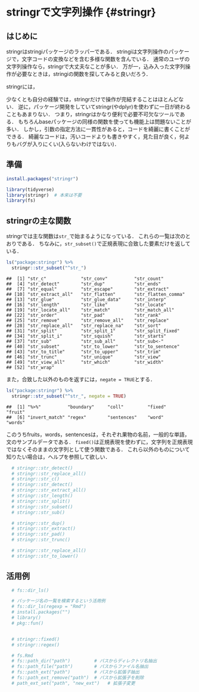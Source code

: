 # stringrで文字列操作 {#stringr}

<!--
-->

## はじめに

stringrはstringiパッケージのラッパーである．
stringiは文字列操作のパッケージで，文字コードの変換などを含む多様な関数を含んでいる．
通常のユーザの文字列操作なら，stringrで大丈夫なことが多い．
万が一，込み入った文字列操作が必要なときは，stringiの関数を探してみると良いだろう．

stringrには，

少なくとも自分の経験では，stringrだけで操作が完結することはほとんどない．
逆に，パッケージ開発をしていてstringr(やdplyr)を使わずに一日が終わることもあまりない．
つまり，stringrはかなり便利で必要不可欠なツールである．
もちろんbaseパッケージの同様の関数を使っても機能上は問題ないことが多い．
しかし，引数の指定方法に一貫性があると，コードを綺麗に書くことができる．
綺麗なコードは，汚いコードよりも書きやすく，見た目が良く，何よりもバグが入りにくい(入らないわけではない)．

## 準備



```r
install.packages("stringr")
```


```r
library(tidyverse)
library(stringr)  # 本来は不要
library(fs)
```


<!--
## stringrとbase
https://heavywatal.github.io/rstats/stringr.html
https://rstudio-pubs-static.s3.amazonaws.com/92478_6704b96865e449b4bad7acb71443c8bc.html

### baseパッケージ

### stringrパッケージ
-->


## stringrの主な関数

stringrでは主な関数は`str_`で始まるようになっている．
これらの一覧は次のとおりである．
ちなみに，`str_subset()`で正規表現に合致した要素だけを返している．


```r
ls("package:stringr") %>%
  stringr::str_subset("^str_")
```

```
##  [1] "str_c"             "str_conv"          "str_count"        
##  [4] "str_detect"        "str_dup"           "str_ends"         
##  [7] "str_equal"         "str_escape"        "str_extract"      
## [10] "str_extract_all"   "str_flatten"       "str_flatten_comma"
## [13] "str_glue"          "str_glue_data"     "str_interp"       
## [16] "str_length"        "str_like"          "str_locate"       
## [19] "str_locate_all"    "str_match"         "str_match_all"    
## [22] "str_order"         "str_pad"           "str_rank"         
## [25] "str_remove"        "str_remove_all"    "str_replace"      
## [28] "str_replace_all"   "str_replace_na"    "str_sort"         
## [31] "str_split"         "str_split_1"       "str_split_fixed"  
## [34] "str_split_i"       "str_squish"        "str_starts"       
## [37] "str_sub"           "str_sub_all"       "str_sub<-"        
## [40] "str_subset"        "str_to_lower"      "str_to_sentence"  
## [43] "str_to_title"      "str_to_upper"      "str_trim"         
## [46] "str_trunc"         "str_unique"        "str_view"         
## [49] "str_view_all"      "str_which"         "str_width"        
## [52] "str_wrap"
```

また，合致した以外のものを返すには，`negate = TRUE`とする．


```r
ls("package:stringr") %>%
  stringr::str_subset("^str_", negate = TRUE)
```

```
##  [1] "%>%"          "boundary"     "coll"         "fixed"        "fruit"       
##  [6] "invert_match" "regex"        "sentences"    "word"         "words"
```

このうちfruits，words，sentencesは，それぞれ果物の名前，一般的な単語，文のサンプルデータである．
`fixed()`は正規表現を使わずに，文字列を正規表現ではなくそのままの文字列として使う関数である．
これら以外のものについて知りたい場合は，ヘルプを参照して欲しい．


```r
  # stringr::str_detect()
  # stringr::str_replace_all()
  # stringr::str_c()
  # stringr::str_detect()
  # stringr::str_extract_all()
  # stringr::str_length()
  # stringr::str_split()
  # stringr::str_subset()
  # stringr::str_sub()

  # stringr::str_dup()
  # stringr::str_extract()
  # stringr::str_pad()
  # stringr::str_trunc()

  # stringr::str_replace_all()
  # stringr::str_to_lower()
```


## 活用例


```r
  # fs::dir_ls()

  # パッケージ名の一覧を検索するという活用例
  # fs::dir_ls(regexp = "Rmd")
  # install.packages("")
  # library()
  # pkg::fun()


  # stringr::fixed()
  # stringr::regex()

  # fs.Rmd
  # fs::path_dir("path")         # パスからディレクトリ名抽出   
  # fs::path_file("path")        # パスからファイル名抽出   
  # fs::path_ext("path")         # パスから拡張子抽出   
  # fs::path_ext_remove("path")  # パスから拡張子を削除   
  # path_ext_set("path", "new_ext")   # 拡張子変更   
```
